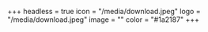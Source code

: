 +++
headless = true
icon = "/media/download.jpeg"
logo = "/media/download.jpeg"
image = ""
color = "#1a2187"
+++

